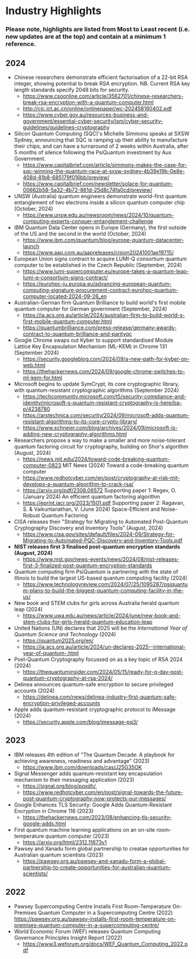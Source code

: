 # Industry Highlights
### Please note, highlights are listed from Most to Least recent (i.e. new updates are at the top) and contain at a minimum 1 reference.

## 2024
* Chinese researchers demonstrate efficient factorisation of a 22-bit RSA integer, showing potential to break RSA encryption. NB. Current RSA key length standards specify 2048 bits for security.
  * https://www.csoonline.com/article/3562701/chinese-researchers-break-rsa-encryption-with-a-quantum-computer.html
  * http://cjc.ict.ac.cn/online/onlinepaper/wc-202458160402.pdf
  * https://www.cyber.gov.au/resources-business-and-government/essential-cyber-security/ism/cyber-security-guidelines/guidelines-cryptography
* Silicon Quantum Computing (SQC)'s Michelle Simmons speaks at SXSW Sydney, announcing that SQC is ramping up their ability to manufacture their chips, and can have a turnaround of 2 weeks within Australia, after 5 months of silence following the PsiQuantum investment by Aus Government.
  * https://www.capitalbrief.com/article/simmons-makes-the-case-for-sqc-winning-the-quantum-race-at-sxsw-sydney-4b39e19b-0e8e-408d-81b8-685179f016bb/preview/
  * https://www.capitalbrief.com/newsletter/solace-for-quantum-00662b58-5a32-4b72-861d-25d8c74fa0cd/preview/
* UNSW (Australia) quantum engineers demonstrate world-first quantum entanglement of two electrons inside a silicon quantum computer chip (October, 2024)
  * https://www.unsw.edu.au/newsroom/news/2024/10/quantum-computing-experts-conquer-entanglement-challenge
* IBM Quantum Data Center opens in Europe (Germany), the first outside of the US and the second in the world (October, 2024)
  * https://www.ibm.com/quantum/blog/europe-quantum-datacenter-launch
  * https://www.aap.com.au/aapreleases/cision20241001ae19715/
* European Union signs contract to acquire LUMI-Q consortium quantum computer to be established in the Czech Republic (September, 2024)
  * https://www.lumi-supercomputer.eu/europe-takes-a-quantum-leap-lumi-q-consortium-signs-contract/
  * https://eurohpc-ju.europa.eu/advancing-european-quantum-computing-signature-procurement-contract-eurohpc-quantum-computer-located-2024-09-26_en
* Australian-German firm Quantum Brilliance to build world's first mobile quantum computer for German government (September, 2024)
  * https://ia.acs.org.au/article/2024/australian-firm-to-build-world-s-first-mobile-quantum-computer.html
  * https://quantumbrilliance.com/press-release/germany-awards-contract-to-quantum-brilliance-and-parityqc 
* Google Chrome swaps out Kyber to support standardised Module Lattice Key Encapsulation Mechanism (ML-KEM) in Chrome 131 (September 2024)
  * https://security.googleblog.com/2024/09/a-new-path-for-kyber-on-web.html
  * https://thehackernews.com/2024/09/google-chrome-switches-to-ml-kem-for.html
* Microsoft begins to update SymCrypt, its core cryptographic library, with quantum-resistant cryptographic algorithms (September 2024)
  * https://techcommunity.microsoft.com/t5/security-compliance-and-identity/microsoft-s-quantum-resistant-cryptography-is-here/ba-p/4238780
  * https://arstechnica.com/security/2024/09/microsoft-adds-quantum-resistant-algorithms-to-its-core-crypto-library/
  * https://www.schneier.com/blog/archives/2024/09/microsoft-is-adding-new-cryptography-algorithms.html
* Researchers propose a way to make a smaller and more noise-tolerant quantum factoring circuit for cryptography, building on Shor's algorithm (August, 2024)
  * https://news.mit.edu/2024/toward-code-breaking-quantum-computer-0823 MIT News (2024) Toward a code-breaking quantum computer
  * https://www.redhotcyber.com/en/post/cryptography-at-risk-mit-develops-a-quantum-algorithm-to-crack-rsa/
  * https://arxiv.org/pdf/2308.06572 Supporting paper 1: Regev, O. (January 2024) An efficient quantum factoring algorithm 
  * https://eprint.iacr.org/2023/1501.pdf Supporting paper 2: Ragavan, S. & Vaikuntanathan, V. (June 2024) Space-Efficient and Noise-Robust Quantum Factoring 
* CISA releases their "Strategy for Migrating to Automated Post-Quantum Cryptography Discovery and Inventory Tools" (August, 2024)
  * https://www.cisa.gov/sites/default/files/2024-09/Strategy-for-Migrating-to-Automated-PQC-Discovery-and-Inventory-Tools.pdf
* **NIST releases first 3 finalised post-quantum encryption standards (August, 2024)**
  * https://www.nist.gov/news-events/news/2024/08/nist-releases-first-3-finalized-post-quantum-encryption-standards
* Quantum computing firm PsiQuantum is partnering with the state of Illinois to build the largest US-based quantum computing facility (2024)
  * https://www.technologyreview.com/2024/07/25/1095287/psiquantum-plans-to-build-the-biggest-quantum-computing-facility-in-the-us/
* New book and STEM clubs for girls across Australia herald quantum leap (2024)
  * https://www.uwa.edu.au/news/article/2024/june/new-book-and-stem-clubs-for-girls-herald-quantum-education-leap
* United Nations (UN) declares that 2025 will be the *International Year of Quantum Science and Technology* (2024)
  * https://quantum2025.org/en/
  * https://ia.acs.org.au/article/2024/un-declares-2025--international-year-of-quantum-.html
* Post-Quantum Cryptography focussed on as a key topic of RSA 2024 (2024)
  * https://thequantuminsider.com/2024/05/15/ready-for-q-day-post-quantum-cryptography-at-rsa-2024/
* Delinea announces quantum-safe encryption to secure privileged accounts (2024)
  * https://delinea.com/news/delinea-industry-first-quantum-safe-encryption-privileged-accounts
* Apple adds quantum-resistant cryptographic protocol to iMessage (2024)
  * https://security.apple.com/blog/imessage-pq3/
## 2023
* IBM releases 4th edition of "The Quantum Decade: A playbook for achieving awareness, readiness and advantage" (2023)
  * https://www.ibm.com/downloads/cas/J25G35OK
* Signal Messenger adds quantum-resistant key encapsulation mechanism to their messaging application (2023)
  * https://signal.org/blog/pqxdh/,
  * https://www.redhotcyber.com/en/post/signal-towards-the-future-post-quantum-cryptography-now-protects-our-messages/
* Google Enhances TLS Security: Google Adds Quantum-Resistant Encryption in Chrome 116 (2023)
  * https://thehackernews.com/2023/08/enhancing-tls-security-google-adds.html
* First quantum machine learning applications on an on-site room-temperature quantum computer (2023)
  * https://arxiv.org/html/2312.11673v1
* Pawsey and Xanadu form global partnership to creatae opportunities for Australian quantum scientists (2023)
  * https://pawsey.org.au/pawsey-and-xanadu-form-a-global-partnership-to-create-opportunities-for-australian-quantum-scientists/
## 2022
* Pawsey Supercomputing Centre Installs First Room-Temperature On-Premises Quantum Computer in a Supercomputing Centre (2022) https://pawsey.org.au/pawsey-installs-first-room-temperature-on-premises-quantum-computer-in-a-supercomputing-centre/
* World Economic Forum (WEF) releases Quantum Computing Governance Principles Insight Report (2022)
  * https://www3.weforum.org/docs/WEF_Quantum_Computing_2022.pdf
